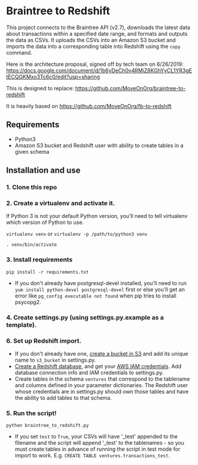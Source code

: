 # Braintree to Redshift

This project connects to the Braintree API (v2.7), downloads the latest data about transactions within a specified date range, and formats and outputs the data as CSVs. It uploads the CSVs into an Amazon S3 bucket and imports the data into a corresponding table into Redshift using the `copy` command.

Here is the architecture proposal, signed off by tech team on 6/26/2019: https://docs.google.com/document/d/1b6yDeCh0v4RMiZ8KGhYyCL1YR3gEtECQGKMxo3Tc6c0/edit?usp=sharing

This is designed to replace: https://github.com/MoveOnOrg/braintree-to-redshift

It is heavily based on https://github.com/MoveOnOrg/fb-to-redshift

## Requirements

* Python3
* Amazon S3 bucket and Redshift user with ability to create tables in a given schema

## Installation and use

### 1. Clone this repo
### 2. Create a virtualenv and activate it.

If Python 3 is not your default Python version, you'll need to tell virtualenv which version of Python to use.

  `virtualenv venv` or `virtualenv -p /path/to/python3 venv`

  `. venv/bin/activate`

### 3. Install requirements

  `pip install -r requirements.txt`

  * If you don't already have postgresql-devel installed, you'll need to run `yum install python-devel postgresql-devel` first or else you'll get an error like `pg_config executable not found` when pip tries to install psycopg2.

### 4. Create settings.py (using settings.py.example as a template).

### 6. Set up Redshift import.
  * If you don't already have one, [create a bucket in S3](http://docs.aws.amazon.com/gettingstarted/latest/swh/getting-started-create-bucket.html) and add its unique name to `s3_bucket` in settings.py.
  * [Create a Redshift database](http://docs.aws.amazon.com/redshift/latest/dg/t_creating_database.html), and get your [AWS IAM credentials](https://aws.amazon.com/iam/). Add database connection info and IAM credentials to settings.py.
  * Create tables in the schema `ventures` that correspond to the tablename and columns defined in your parameter dictionaries. The Redshift user whose credentials are in settings.py should own those tables and have the ability to add tables to that schema.

### 5. Run the script!

  `python braintree_to_redshift.py`

  * If you set `test` to `True`, your CSVs will have '_test' appended to the filename and the script will append '_test' to the tablenames - so you must create tables in advance of running the script in test mode for import to work. E.g. `CREATE TABLE ventures.transactions_test`.
